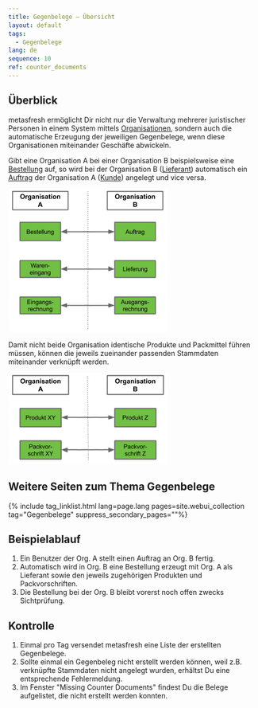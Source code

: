 ```yaml
---
title: Gegenbelege – Übersicht
layout: default
tags:
  - Gegenbelege  
lang: de
sequence: 10
ref: counter_documents
---
```


## Überblick
metasfresh ermöglicht Dir nicht nur die Verwaltung mehrerer juristischer Personen in einem System mittels [Organisationen](Org_Neue_Organisation_anlegen), sondern auch die automatische Erzeugung der jeweiligen Gegenbelege, wenn diese Organisationen miteinander Geschäfte abwickeln.

Gibt eine Organisation A bei einer Organisation B beispielsweise eine [Bestellung](Bestellung_erfassen) auf, so wird bei der Organisation B ([Lieferant](Neuer_Geschaeftspartner_Lieferant)) automatisch ein [Auftrag](Auftrag_erfassen) der Organisation A ([Kunde](Neuer_Geschaeftspartner_Kunde)) angelegt und vice versa.

<kbd><img src="assets/de_Gegenbelege.png" alt="Abb.: Gegenbelege"></kbd>

Damit nicht beide Organisation identische Produkte und Packmittel führen müssen, können die jeweils zueinander passenden Stammdaten miteinander verknüpft werden.

<kbd><img src="assets/de_Gegenbelege_Stammdaten.png" alt="Abb.: Gegenbelege Stammdaten"></kbd>

## Weitere Seiten zum Thema Gegenbelege

{% include tag_linklist.html lang=page.lang pages=site.webui_collection tag="Gegenbelege" suppress_secondary_pages=""%}

## Beispielablauf
1. Ein Benutzer der Org. A stellt einen Auftrag an Org. B fertig.
2. Automatisch wird in Org. B eine Bestellung erzeugt mit Org. A als Lieferant sowie den jeweils zugehörigen Produkten und Packvorschriften.
3. Die Bestellung bei der Org. B bleibt vorerst noch offen zwecks Sichtprüfung.

## Kontrolle
1. Einmal pro Tag versendet metasfresh eine Liste der erstellten Gegenbelege.
1. Sollte einmal ein Gegenbeleg nicht erstellt werden können, weil z.B. verknüpfte Stammdaten nicht angelegt wurden, erhältst Du eine entsprechende Fehlermeldung.
1. Im Fenster "Missing Counter Documents" findest Du die Belege aufgelistet, die nicht erstellt werden konnten.
